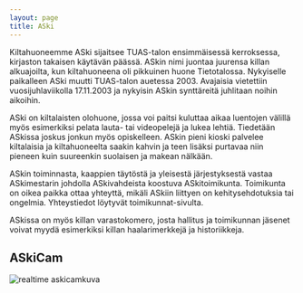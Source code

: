 ```yaml
---
layout: page
title: ASki
---
```

Kiltahuoneemme ASki sijaitsee TUAS-talon ensimmäisessä kerroksessa, kirjaston takaisen käytävän päässä. ASkin nimi juontaa juurensa killan alkuajoilta, kun kiltahuoneena oli pikkuinen huone Tietotalossa. Nykyiselle paikalleen ASki muutti TUAS-talon auetessa 2003. Avajaisia vietettiin vuosijuhlaviikolla 17.11.2003 ja nykyisin ASkin synttäreitä juhlitaan noihin aikoihin.

ASki on kiltalaisten olohuone, jossa voi paitsi kuluttaa aikaa luentojen välillä myös esimerkiksi pelata lauta- tai videopelejä ja lukea lehtiä. Tiedetään ASkissa joskus jonkun myös opiskelleen. ASkin pieni kioski palvelee kiltalaisia ja kiltahuoneelta saakin kahvin ja teen lisäksi purtavaa niin pieneen kuin suureenkin suolaisen ja makean nälkään.

ASkin toiminnasta, kaappien täytöstä ja yleisestä järjestyksestä vastaa ASkimestarin johdolla ASkivahdeista koostuva ASkitoimikunta. Toimikunta on oikea paikka ottaa yhteyttä, mikäli ASkiin liittyen on kehitysehdotuksia tai ongelmia. Yhteystiedot löytyvät toimikunnat-sivulta.

ASkissa on myös killan varastokomero, josta hallitus ja toimikunnan jäsenet voivat myydä esimerkiksi killan haalarimerkkejä ja historiikkeja. 

## ASkiCam

![realtime askicamkuva](http://as.fi/askicam-data/cam/sohvat-now.jpg)
